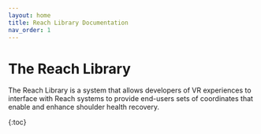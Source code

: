 ```yaml
---
layout: home
title: Reach Library Documentation
nav_order: 1
---
```


# The Reach Library 

The Reach Library is a system that allows developers of VR experiences to interface with Reach systems to provide end-users sets of coordinates that enable and enhance shoulder health recovery.

{:toc}





